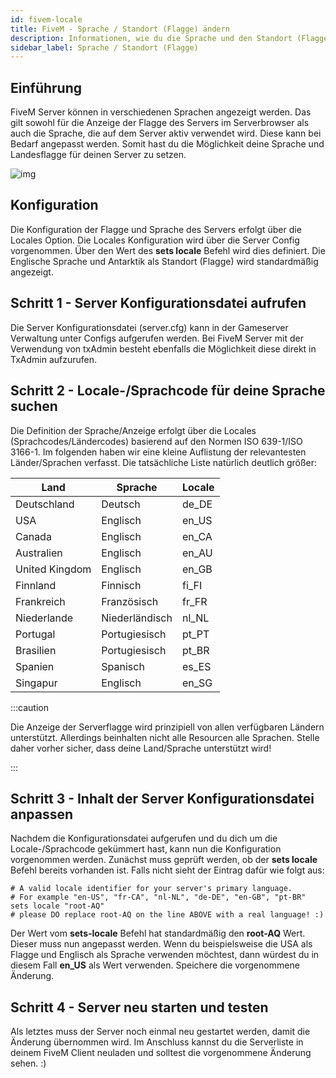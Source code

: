 ```yaml
---
id: fivem-locale
title: FiveM - Sprache / Standort (Flagge) ändern
description: Informationen, wie du die Sprache und den Standort (Flagge) bei einem FiveM Server anpassen kannst. - ZAP-Hosting.com Dokumentation
sidebar_label: Sprache / Standort (Flagge)
---
```




## Einführung

FiveM Server können in verschiedenen Sprachen angezeigt werden. Das gilt sowohl für die Anzeige der Flagge des Servers im Serverbrowser als auch die Sprache, die auf dem Server aktiv verwendet wird. Diese kann bei Bedarf angepasst werden. Somit hast du die Möglichkeit deine Sprache und Landesflagge für deinen Server zu setzen.

![img](https://screensaver01.zap-hosting.com/index.php/s/FJZc7pJmppG28mX/preview)



## Konfiguration

Die Konfiguration der Flagge und Sprache des Servers erfolgt über die Locales Option. Die Locales Konfiguration wird über die Server Config vorgenommen. Über den Wert des **sets locale** Befehl wird dies definiert. Die Englische Sprache und Antarktik als Standort (Flagge) wird standardmäßig angezeigt. 



## Schritt 1 - Server Konfigurationsdatei aufrufen

Die Server Konfigurationsdatei (server.cfg) kann in der Gameserver Verwaltung unter Configs aufgerufen werden. Bei FiveM Server mit der Verwendung von txAdmin besteht ebenfalls die Möglichkeit diese direkt in TxAdmin aufzurufen.



## Schritt 2 - Locale-/Sprachcode für deine Sprache suchen

Die Definition der Sprache/Anzeige erfolgt über die Locales (Sprachcodes/Ländercodes) basierend auf den Normen ISO 639-1/ISO 3166-1. Im folgenden haben wir eine kleine Auflistung der relevantesten Länder/Sprachen verfasst. Die tatsächliche Liste natürlich deutlich größer:

| Land           | Sprache        | Locale |
| -------------- | -------------- | ------ |
| Deutschland    | Deutsch        | de_DE  |
| USA            | Englisch       | en_US  |
| Canada         | Englisch       | en_CA  |
| Australien     | Englisch       | en_AU  |
| United Kingdom | Englisch       | en_GB  |
| Finnland       | Finnisch       | fi_FI  |
| Frankreich     | Französisch    | fr_FR  |
| Niederlande    | Niederländisch | nl_NL  |
| Portugal       | Portugiesisch  | pt_PT  |
| Brasilien      | Portugiesisch  | pt_BR  |
| Spanien        | Spanisch       | es_ES  |
| Singapur       | Englisch       | en_SG  |

:::caution 

Die Anzeige der Serverflagge wird prinzipiell von allen verfügbaren Ländern unterstützt. Allerdings beinhalten nicht alle Resourcen alle Sprachen. Stelle daher vorher sicher, dass deine Land/Sprache unterstützt wird! 

:::



## Schritt 3 - Inhalt der  Server Konfigurationsdatei anpassen

Nachdem die Konfigurationsdatei aufgerufen und du dich um die Locale-/Sprachcode gekümmert hast, kann nun die Konfiguration vorgenommen werden.  Zunächst muss geprüft werden, ob der **sets locale** Befehl bereits vorhanden ist. Falls nicht sieht der Eintrag dafür wie folgt aus:

```
# A valid locale identifier for your server's primary language.
# For example "en-US", "fr-CA", "nl-NL", "de-DE", "en-GB", "pt-BR"
sets locale "root-AQ" 
# please DO replace root-AQ on the line ABOVE with a real language! :)
```

Der Wert vom **sets-locale** Befehl hat standardmäßig den **root-AQ** Wert. Dieser muss nun angepasst werden. Wenn du beispielsweise die USA als Flagge und Englisch als Sprache verwenden möchtest, dann würdest du in diesem Fall **en_US** als Wert verwenden. Speichere die vorgenommene Änderung. 



## Schritt 4 - Server neu starten und testen

Als letztes muss der Server noch einmal neu gestartet werden, damit die Änderung übernommen wird. Im Anschluss kannst du die Serverliste in deinem FiveM Client neuladen und solltest die vorgenommene Änderung sehen. :)

